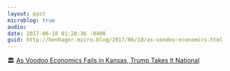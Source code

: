 ```yaml
---
layout: post
microblog: true
audio: 
date: 2017-06-10 01:28:36 -0400
guid: http://benhager.micro.blog/2017/06/10/as-voodoo-economics.html
---
```

🏛 [As Voodoo Economics Fails in Kansas, Trump Takes It National](http://nymag.com/daily/intelligencer/2017/06/as-voodoo-economics-fails-in-kansas-trump-takes-it-national.html)
